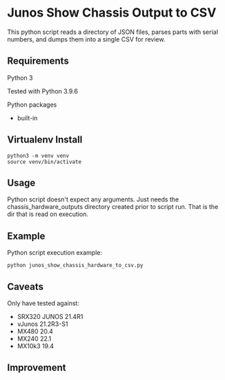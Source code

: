 Junos Show Chassis Output to CSV
=================================
This python script reads a directory of JSON files, parses parts with serial numbers, and dumps them into a single CSV for review.

Requirements
------------
Python 3

Tested with Python 3.9.6

Python packages

* built-in

Virtualenv Install
----------
    python3 -m venv venv
    source venv/bin/activate

Usage
---
Python script doesn't expect any arguments. Just needs the chassis_hardware_outputs directory created prior to script run. That is the dir that is read on execution.

Example
---
Python script execution example:

    python junos_show_chassis_hardware_to_csv.py 

Caveats
---
Only have tested against:
* SRX320 JUNOS 21.4R1
* vJunos 21.2R3-S1
* MX480 20.4
* MX240 22.1
* MX10k3 19.4

Improvement
---
